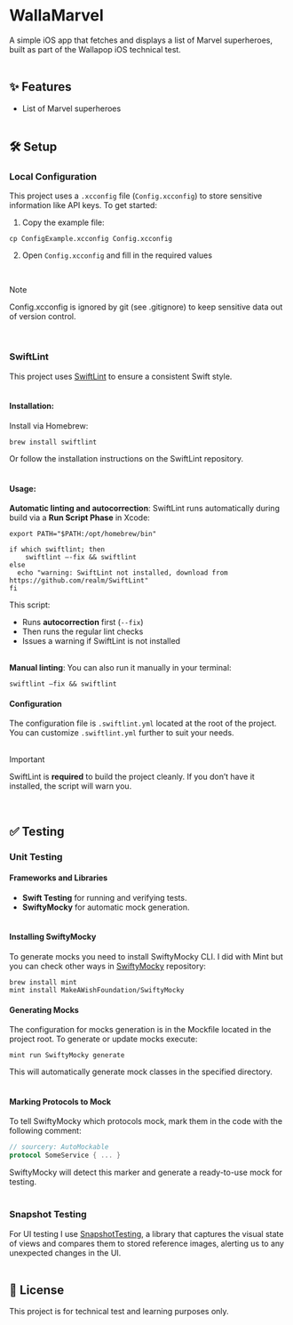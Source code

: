 # WallaMarvel

A simple iOS app that fetches and displays a list of Marvel superheroes, built as part of the Wallapop iOS technical test.
<br/><br/>

## ✨ Features

- List of Marvel superheroes
<br/><br/>

## 🛠️ Setup

### Local Configuration

This project uses a `.xcconfig` file (`Config.xcconfig`) to store sensitive information like API keys. To get started:

1. Copy the example file:
```
cp ConfigExample.xcconfig Config.xcconfig

```

2. Open `Config.xcconfig` and fill in the required values
<br/>

> [!NOTE]
> Config.xcconfig is ignored by git (see .gitignore) to keep sensitive data out of version control.
<br/>

### SwiftLint

This project uses [SwiftLint](https://github.com/realm/SwiftLint) to ensure a consistent Swift style.
<br/><br/>

#### Installation:

Install via Homebrew:
```
brew install swiftlint

```

Or follow the installation instructions on the SwiftLint repository.
<br/><br/>

#### Usage:

**Automatic linting and autocorrection**: SwiftLint runs automatically during build via a **Run Script Phase** in Xcode:

```
export PATH="$PATH:/opt/homebrew/bin"

if which swiftlint; then
    swiftlint —-fix && swiftlint
else
  echo "warning: SwiftLint not installed, download from https://github.com/realm/SwiftLint"
fi

```

This script:
- Runs **autocorrection** first (`--fix`)  
- Then runs the regular lint checks  
- Issues a warning if SwiftLint is not installed
<br/><br/>

**Manual linting**: You can also run it manually in your terminal:
```
swiftlint –fix && swiftlint

```

#### Configuration

The configuration file is `.swiftlint.yml` located at the root of the project. You can customize `.swiftlint.yml` further to suit your needs.
<br/><br/>

> [!IMPORTANT]
> SwiftLint is **required** to build the project cleanly. If you don’t have it installed, the script will warn you.
<br/>

## ✅ Testing

### Unit Testing

#### Frameworks and Libraries

- **Swift Testing** for running and verifying tests.  
- **SwiftyMocky** for automatic mock generation.
<br/><br/>

#### Installing SwiftyMocky

To generate mocks you need to install SwiftyMocky CLI.
I did with Mint but you can check other ways in [SwiftyMocky](https://github.com/MakeAWishFoundation/SwiftyMocky) repository:

```
brew install mint
mint install MakeAWishFoundation/SwiftyMocky

```

#### Generating Mocks

The configuration for mocks generation is in the Mockfile located in the project root.
To generate or update mocks execute:

```
mint run SwiftyMocky generate

```

This will automatically generate mock classes in the specified directory.
<br/><br/>

#### Marking Protocols to Mock

To tell SwiftyMocky which protocols mock, mark them in the code with the following comment:

```Swift
// sourcery: AutoMockable
protocol SomeService { ... }

```

SwiftyMocky will detect this marker and generate a ready-to-use mock for testing.
<br/><br/>

### Snapshot Testing

For UI testing I use [SnapshotTesting](https://github.com/pointfreeco/swift-snapshot-testing?tab=readme-ov-file), a library that captures the visual state of views and compares them to stored reference images, alerting us to any unexpected changes in the UI.
<br/><br/>

## 📄 License

This project is for technical test and learning purposes only.
